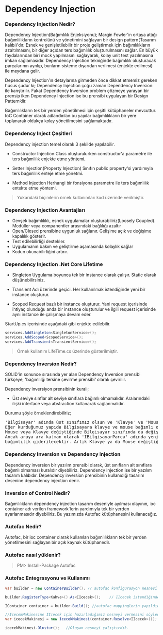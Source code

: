 # Dependency Injection

### Dependency Injection Nedir?

Dependency Injection(Bağımlılık Enjeksiyonu); Margin Fowler'in ortaya attığı bağımlılıkların kontrolünü ve yönetimini sağlayan bir design pattern(Tasarım kalıbı)'dır. Esnek ve genişletilebilir bir proje geliştirmek için bağımlılıkların azaltılmasını, bir diğer açıdan ters bağımlılık oluşturulmasını sağlar. En büyük faydalarından biri mock yapılmasını sağlayarak, kolay unit test yazılmasına imkan sağlamasıdır. Dependency Injection tekniğinde bağımlılık oluşturacak parçalarının ayrılıp, bunların sisteme dışarıdan verilmesi (enjekte edilmesi) ile meydana gelir.

Dependency Injection’ın detaylarına girmeden önce dikkat etmemiz gereken husus şudur ki; Dependency Injection çoğu zaman Dependency Inversion ile karıştırılır. Fakat Dependency Inversion problem çözmeye yarayan bir prensip iken Dependency Injection ise bu prensibi uygulayan bir Design Pattern’dir.

Bağımlılıkların tek bir yerden yönetilmesi için çeşitli kütüphaneler mevcuttur. IoC Container olarak adlandırılan bu yapılar bağımlılıkların bir yere toplanarak oldukça kolay yönetilmesini sağlamaktadır.


### Dependency Inject Çeşitleri

Dependency injection temel olarak 3 şekilde yapılabilir.

- Constructor Injection
Class oluşturulurken constructor'a parametre ile ters bağımlılık enjekte etme yöntemi.

- Setter Injection(Property Injection)
Sınıfın public property'si yardımıyla ters bağımlılık enteje etme yönetmi.

- Method Injection
Herhangi bir fonsiyona parametre ile ters bağımlılık entekte etme yöntemi.

> Yukarıdaki biçimlerin örnek kullanımları kod üzerinde verilmiştir.

### Dependency Injection Avantajları

- Gevşek bağımlılıklı, esnek uygulamalar oluşturabiliriz(Loosely Coupled). Modüller veya companentler arasındaki bağlılığı azaltır
- Open/Closed prensibine uygunluk sağlanır. Gelişime açık ve değişime kapalılık gösterir.
- Test edilebilirliği destekler.
- Uygulamanın bakım ve geliştirme aşamasında kolaylık sağlar
- Kodun okunabilirliğini artırır.


### Dependency Injection .Net Core Lifetime

- Singleton 
Uygulama boyunca tek bir instance olarak çalışır. Static olarak düşünebilirsiniz.

- Transient
Adı üzerinde geçici. Her kullanılmak istendiğinde yeni bir instance oluşturur.

- Scoped
Request bazlı bir instance oluşturur. Yani request içerisinde ihtiyaç olunduğu anda bir instance oluşturulur ve ilgili request içerisinde aynı instance ile çalışmaya devam eder.

StartUp.cs içerisinde aşağıdaki gibi enjekte edilebilir.
```csharp
services.AddSingleton<SingletonService>();
services.AddScoped<ScopedService>();
services.AddTransient<TransientService>();
```

> Örnek kullanım LifeTime.cs üzerinde gösterilmiştir.

### Dependency Inversion Nedir?
SOLID'in sonunce sırasında yer alan Dependency Inversion prensibi türkçeye, 'bağımlılğı tersine çevirme prensibi' olarak çevirilir. 

Dependency inversiyon prensibinin kuralı;
- Üst seviye sınflar alt seviye sınıflara bağımlı olmamalıdır. Aralarındaki ilişki interface veya abstraction kullanarak sağlanmalıdır.

Durumu şöyle örneklendirebiliriz; 
<pre>
'Bilgisayar' adında üst sınıfımız olsun ve 'Klavye' ve 'Mouse' adında da alt sınıflarımız olsun.
Eğer kurduğumuz yapıda Bilgisayara klavye ve mouse bağımlı olarak eklenirse, 
Mouse veya Klavye değiştiğinde Bilgisayar sınıfında da değişiklik yapmamız gerekecek.
Ancak araya ara katman olarak 'IBilgisayarParca' adında yeni bir interface yada abstract yapı eklenirse,
bağımlılık giderilecektir. Artık Klavye ya da Mouse değiştiğinde bu parçalar bilgisayara bağımlı olacaktır.
</pre>

### Dependency Inversion vs Dependency Injection
Dependency inversion bir yazılım prensibi olarak, üst sınıfların alt sınıflara bağımlı olmaması kuralıdır diyebiliriz.
Dependency injection ise bir yazılım tasarım kalıbıdır. Dependency inversion prensibinin kullanıdığı tasarım desenine dependency injection denir.

### Inversion of Control Nedir?
Bağımlılıkların dependency injection tasarım deseniyle ayılması olayının, ioc container adı verilen framework'lerin yardımıyla tek bir yerden ayarlanmasıdır diyebiliriz. Bu yazımızda Autofac kütüphanesini kullanacağız.

### Autofac Nedir?
Autofac, bir ioc container olarak kullanılan bağımlılıkların tek bir yerden yönetilmesini sağlayan bir açık kaynak kütüphanedir.

### Autofac nasıl yüklenir?

> PM> Install-Package Autofac

### Autofac Entegrasyonu ve Kullanımı

```csharp
var builder = new ContainerBuilder(); // autofac konfigurasyon nesnesi tanımladık.

builder.RegisterType<Kahve>().As<IIcecek>();	// IIcecek istendiğinde Kahve verilmesini tembihledik.

IContainer container = builder.Build();	//autofac mappinglerin yapıldığı container nesnemizi hazırladık.

//IcecekMakinesine IIcecek için hazırladığımız nesneyi vermesini söyledik.
var icecekMakinesi = new IcecekMakinesi(container.Resolve<IIcecek>());	

icecekMakinesi.Olustur();	//Oluşan nesneyi çalıştırdık.
```